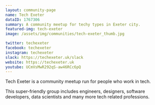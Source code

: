 ```yaml
---
layout: community-page
name: Tech Exeter
dataID: 1767306
summary: A community meetup for techy types in Exeter city.
featured-img: tech-exeter
image: /assets/img/communities/tech-exeter_thumb.jpg

twitter: techexeter
facebook: techexeter
instagram: techexeter
slack: https://techexeter.uk/slack
website: https://techexeter.uk
youtube: UCmVsMwR292qS-aw46RCc6pQ
---
```

Tech Exeter is a community meetup run for people who work in tech.

This super-friendly group includes engineers, designers, software developers,
data scientists and many more tech related professions.

